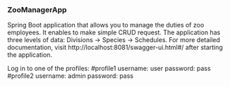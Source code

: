 ### ZooManagerApp

Spring Boot application that allows you to manage the duties of zoo employees. It enables to make simple CRUD request.
The application has three levels of data: Divisions -> Species -> Schedules.
For more detailed documentation, visit http://localhost:8081/swagger-ui.html#/ after starting the application.

Log in to one of the profiles:
#profile1
username: user
password: pass
#profile2
username: admin
password: pass